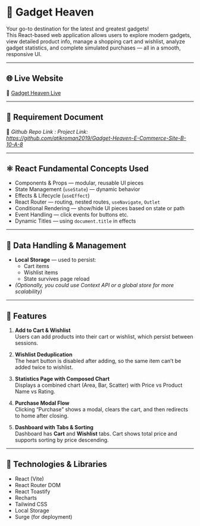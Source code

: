 # 🚀 Gadget Heaven

Your go-to destination for the latest and greatest gadgets!  
This React-based web application allows users to explore modern gadgets, view detailed product info, manage a shopping cart and wishlist, analyze gadget statistics, and complete simulated purchases — all in a smooth, responsive UI.

---

## 🌐 Live Website  
🔗 [Gadget Heaven Live](https://dapper-rugelach-624bd9.netlify.app/)

---

## 📄 Requirement Document  
🔗 *Github Repo Link : 
Project Link: https://github.com/atikroman2019/Gadget-Heaven-E-Commerce-Site-B-10-A-8*

---

## ⚛️ React Fundamental Concepts Used

- Components & Props — modular, reusable UI pieces  
- State Management (`useState`) — dynamic behavior  
- Effects & Lifecycle (`useEffect`)  
- React Router — routing, nested routes, `useNavigate`, `Outlet`  
- Conditional Rendering — show/hide UI pieces based on state or path  
- Event Handling — click events for buttons etc.  
- Dynamic Titles — using `document.title` in effects  

---

## 💾 Data Handling & Management

- **Local Storage** — used to persist:
  - Cart items  
  - Wishlist items  
  - State survives page reload  
- *(Optionally, you could use Context API or a global store for more scalability)*  

---

## 🌟 Features

1. **Add to Cart & Wishlist**  
   Users can add products into their cart or wishlist, which persist between sessions.

2. **Wishlist Deduplication**  
   The heart button is disabled after adding, so the same item can’t be added twice to wishlist.

3. **Statistics Page with Composed Chart**  
   Displays a combined chart (Area, Bar, Scatter) with Price vs Product Name vs Rating.

4. **Purchase Modal Flow**  
   Clicking “Purchase” shows a modal, clears the cart, and then redirects to home after closing.

5. **Dashboard with Tabs & Sorting**  
   Dashboard has **Cart** and **Wishlist** tabs. Cart shows total price and supports sorting by price descending.

---

## 🧰 Technologies & Libraries

- React (Vite)  
- React Router DOM  
- React Toastify  
- Recharts  
- Tailwind CSS  
- Local Storage  
- Surge (for deployment)
